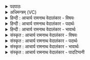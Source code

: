 <details><summary>पदपाठः</summary>

ज꣣ज्ञानः꣢। स꣣प्त꣢। मा꣣तृ꣡भिः꣢। मे꣣धा꣢म्। आ। अ꣣शासत। श्रिये꣢। अ꣣य꣢म्। ध्रु꣣वः꣢। र꣣यीणा꣢म्। चि꣣केतत्। आ꣢। १०१।
</details>

<details><summary>अधिमन्त्रम् (VC)</summary>

- पवमानः सोमः
- त्रित आप्त्यः
- उष्णिक्
- ऋषभः
- आग्नेयं काण्डम्
</details>

<details><summary>हिन्दी : आचार्य रामनाथ वेदालंकार - विषयः</summary>

अगले मन्त्र का पवमान देवता है। उसकी कल्याणकारिता का वर्णन करते हैं।
</details>

<details><summary>हिन्दी : आचार्य रामनाथ वेदालंकार - पदार्थः</summary>

पदार्थान्वयभाषाः -  पवमान सोम अर्थात् चित्तशोधक परमात्मा (सप्त) सात (मातृभिः) माता के तुल्य गायत्री आदि छन्दों से युक्त वेदवाणियों द्वारा (जज्ञानः) उपासक के हृदय में प्रादुर्भूत होकर (श्रिये) सम्पदा की प्राप्ति के लिए (मेधाम्) धारणावती बुद्धि को (आ अशासत) प्रदान करता है, जिससे (ध्रुवः) स्थितप्रज्ञ हुआ (अयम्) यह उपासक (रयीणाम्) श्रेष्ठ अध्यात्म-सम्पत्तियों को (आ चिकेतत्) प्राप्त कर लेता है ॥५॥
</details>

<details><summary>हिन्दी : आचार्य रामनाथ वेदालंकार - भावार्थः</summary>

भावार्थभाषाः -  गायत्री आदि सात छन्दों में बद्ध वेदवाणियों के गान से परमात्मा का सान्निध्य प्राप्त किये हुए योगी को ऋतम्भरा प्रज्ञा के उत्पन्न हो जाने से सब अध्यात्मसम्पदाएँ प्राप्त हो जाती हैं ॥५॥
</details>

<details><summary>संस्कृत : आचार्य रामनाथ वेदालंकार - विषयः</summary>

अथ पवमानो देवता। तस्य कल्याणकारित्वं वर्ण्यते।
</details>

<details><summary>संस्कृत : आचार्य रामनाथ वेदालंकार - पदार्थः</summary>

पदार्थान्वयभाषाः -  पवमानः सोमः चित्तशोधकः परमात्मा (सप्त२) सप्तभिः। अत्र सुपां सुलुक्० अ० ७।२।३९ इति भिसो लुक्। (मातृभिः) मातृभूताभिः गायत्र्यादिच्छन्दोमयीभिः वेदवाग्भिः (जज्ञानः) उपासकस्य हृदये प्रादुर्भूतः सन्। जनी प्रादुर्भावे लिटः कानच्। (श्रिये) सम्पदे सम्पत्प्राप्त्यर्थमिति यावत्। (मेधाम्) धारणावतीं बुद्धिम् (आ अशासत) प्रयच्छति। आङः शासु इच्छायाम्, भ्वादिः, बहुलं छन्दसि।’ अ० २।४।७३ इति शपो लुक् न। येन (ध्रुवः) स्थितप्रज्ञः सन् (अयम्) एष उपासकः (रयीणाम्) श्रेष्ठा अध्यात्मसम्पदः। अत्र द्वितीयार्थे षष्ठी। (आ चिकेतत्) प्राप्नोति। कित ज्ञाने, भ्वादिः। लेटि बहुलं छन्दसि। अ० २।४।७६ इति शपः श्लुः ॥५॥
</details>

<details><summary>संस्कृत : आचार्य रामनाथ वेदालंकार - भावार्थः</summary>

भावार्थभाषाः -  गायत्र्यादिसप्तच्छन्दोबद्धानां वेदवाचां गानेन परमात्मसान्निध्यं प्राप्नुवतो योगिन ऋतम्भराप्रज्ञोदयात् सर्वा अपि अध्यात्मसम्पदो हस्तगता भवन्ति ॥५॥
</details>

<details><summary>संस्कृत : आचार्य रामनाथ वेदालंकार - पादटिप्पनी</summary>

टिप्पणी:   १. ऋ० ९।१०२।४, जज्ञानं सप्त मातरो वेधामशासत श्रिये। अयं ध्रुवो रयीणां चिकेत यत् ॥—इति पाठः। २. सप्तसंख्याकाः मातरः निर्मातारः आदित्याद्याः, अथवा सप्त मातरः सप्त छन्दांसि, अथवा सप्त होताः, अथवा सप्त सोमसंस्थाः—इति वि०। सप्त सप्तभिः सर्पणशीलाभिः मातृभिः अद्भिः वसतीवरीभिः संसृष्टा अभिषूयन्ते सोमाः—इति भ०। सप्त सप्तसंख्याकाभिः मातृभिः हविर्मानसमर्थाभिर्जिह्वाभिः, स्वात्मनि हविः प्रक्षेप्त्रीभिर्वा जिह्वाभिः सह जज्ञानः प्रादुर्भूतः सोऽग्निः—इति सा०।
</details>